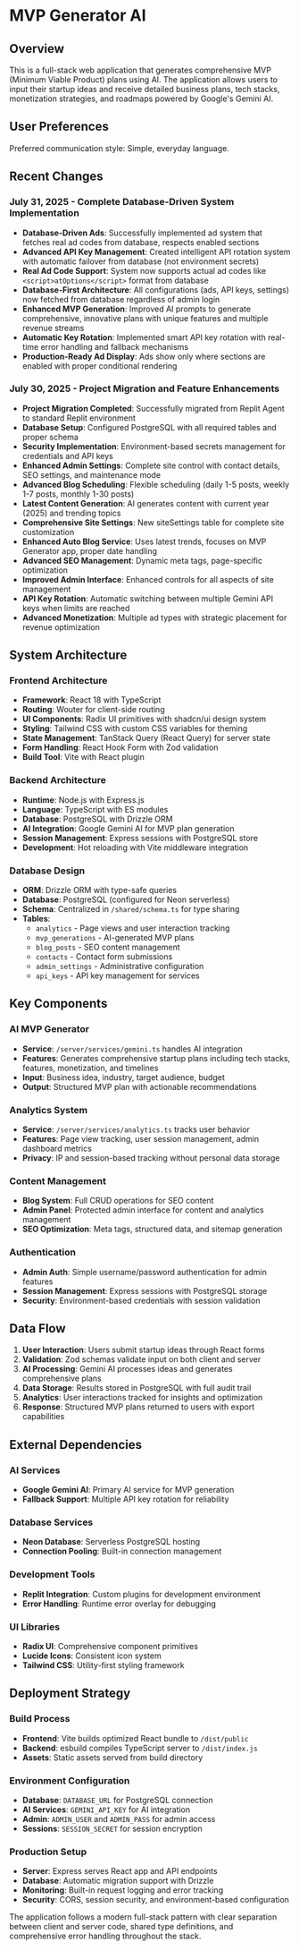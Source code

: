 # MVP Generator AI

## Overview

This is a full-stack web application that generates comprehensive MVP (Minimum Viable Product) plans using AI. The application allows users to input their startup ideas and receive detailed business plans, tech stacks, monetization strategies, and roadmaps powered by Google's Gemini AI.

## User Preferences

Preferred communication style: Simple, everyday language.

## Recent Changes

### July 31, 2025 - Complete Database-Driven System Implementation
- **Database-Driven Ads**: Successfully implemented ad system that fetches real ad codes from database, respects enabled sections
- **Advanced API Key Management**: Created intelligent API rotation system with automatic failover from database (not environment secrets)
- **Real Ad Code Support**: System now supports actual ad codes like `<script>atOptions</script>` format from database
- **Database-First Architecture**: All configurations (ads, API keys, settings) now fetched from database regardless of admin login
- **Enhanced MVP Generation**: Improved AI prompts to generate comprehensive, innovative plans with unique features and multiple revenue streams
- **Automatic Key Rotation**: Implemented smart API key rotation with real-time error handling and fallback mechanisms
- **Production-Ready Ad Display**: Ads show only where sections are enabled with proper conditional rendering

### July 30, 2025 - Project Migration and Feature Enhancements
- **Project Migration Completed**: Successfully migrated from Replit Agent to standard Replit environment
- **Database Setup**: Configured PostgreSQL with all required tables and proper schema
- **Security Implementation**: Environment-based secrets management for credentials and API keys
- **Enhanced Admin Settings**: Complete site control with contact details, SEO settings, and maintenance mode
- **Advanced Blog Scheduling**: Flexible scheduling (daily 1-5 posts, weekly 1-7 posts, monthly 1-30 posts)
- **Latest Content Generation**: AI generates content with current year (2025) and trending topics
- **Comprehensive Site Settings**: New siteSettings table for complete site customization
- **Enhanced Auto Blog Service**: Uses latest trends, focuses on MVP Generator app, proper date handling
- **Advanced SEO Management**: Dynamic meta tags, page-specific optimization
- **Improved Admin Interface**: Enhanced controls for all aspects of site management
- **API Key Rotation**: Automatic switching between multiple Gemini API keys when limits are reached
- **Advanced Monetization**: Multiple ad types with strategic placement for revenue optimization

## System Architecture

### Frontend Architecture
- **Framework**: React 18 with TypeScript
- **Routing**: Wouter for client-side routing
- **UI Components**: Radix UI primitives with shadcn/ui design system
- **Styling**: Tailwind CSS with custom CSS variables for theming
- **State Management**: TanStack Query (React Query) for server state
- **Form Handling**: React Hook Form with Zod validation
- **Build Tool**: Vite with React plugin

### Backend Architecture
- **Runtime**: Node.js with Express.js
- **Language**: TypeScript with ES modules
- **Database**: PostgreSQL with Drizzle ORM
- **AI Integration**: Google Gemini AI for MVP plan generation
- **Session Management**: Express sessions with PostgreSQL store
- **Development**: Hot reloading with Vite middleware integration

### Database Design
- **ORM**: Drizzle ORM with type-safe queries
- **Database**: PostgreSQL (configured for Neon serverless)
- **Schema**: Centralized in `/shared/schema.ts` for type sharing
- **Tables**:
  - `analytics` - Page views and user interaction tracking
  - `mvp_generations` - AI-generated MVP plans
  - `blog_posts` - SEO content management
  - `contacts` - Contact form submissions
  - `admin_settings` - Administrative configuration
  - `api_keys` - API key management for services

## Key Components

### AI MVP Generator
- **Service**: `/server/services/gemini.ts` handles AI integration
- **Features**: Generates comprehensive startup plans including tech stacks, features, monetization, and timelines
- **Input**: Business idea, industry, target audience, budget
- **Output**: Structured MVP plan with actionable recommendations

### Analytics System
- **Service**: `/server/services/analytics.ts` tracks user behavior
- **Features**: Page view tracking, user session management, admin dashboard metrics
- **Privacy**: IP and session-based tracking without personal data storage

### Content Management
- **Blog System**: Full CRUD operations for SEO content
- **Admin Panel**: Protected admin interface for content and analytics management
- **SEO Optimization**: Meta tags, structured data, and sitemap generation

### Authentication
- **Admin Auth**: Simple username/password authentication for admin features
- **Session Management**: Express sessions with PostgreSQL storage
- **Security**: Environment-based credentials with session validation

## Data Flow

1. **User Interaction**: Users submit startup ideas through React forms
2. **Validation**: Zod schemas validate input on both client and server
3. **AI Processing**: Gemini AI processes ideas and generates comprehensive plans
4. **Data Storage**: Results stored in PostgreSQL with full audit trail
5. **Analytics**: User interactions tracked for insights and optimization
6. **Response**: Structured MVP plans returned to users with export capabilities

## External Dependencies

### AI Services
- **Google Gemini AI**: Primary AI service for MVP generation
- **Fallback Support**: Multiple API key rotation for reliability

### Database Services
- **Neon Database**: Serverless PostgreSQL hosting
- **Connection Pooling**: Built-in connection management

### Development Tools
- **Replit Integration**: Custom plugins for development environment
- **Error Handling**: Runtime error overlay for debugging

### UI Libraries
- **Radix UI**: Comprehensive component primitives
- **Lucide Icons**: Consistent icon system
- **Tailwind CSS**: Utility-first styling framework

## Deployment Strategy

### Build Process
- **Frontend**: Vite builds optimized React bundle to `/dist/public`
- **Backend**: esbuild compiles TypeScript server to `/dist/index.js`
- **Assets**: Static assets served from build directory

### Environment Configuration
- **Database**: `DATABASE_URL` for PostgreSQL connection
- **AI Services**: `GEMINI_API_KEY` for AI integration
- **Admin**: `ADMIN_USER` and `ADMIN_PASS` for admin access
- **Sessions**: `SESSION_SECRET` for session encryption

### Production Setup
- **Server**: Express serves React app and API endpoints
- **Database**: Automatic migration support with Drizzle
- **Monitoring**: Built-in request logging and error tracking
- **Security**: CORS, session security, and environment-based configuration

The application follows a modern full-stack pattern with clear separation between client and server code, shared type definitions, and comprehensive error handling throughout the stack.